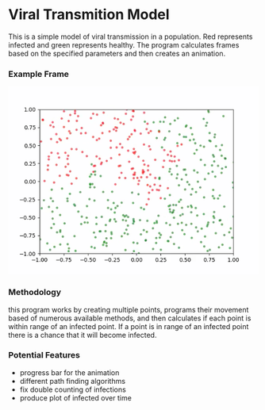 # Viral Transmition Model

This is a simple model of viral transmission in a population. 
Red represents infected and green represents healthy. 
The program calculates frames based on the specified parameters and then creates an animation.

### Example Frame
![Example frame from animation](src/Transmition%20Example.png)

### Methodology
this program works by creating multiple points, programs their movement 
based of numerous available methods, and then calculates if each point is within range of an infected point.
If a point is in range of an infected point there is a chance that it will become infected.
### Potential Features

 - progress bar for the animation
 - different path finding algorithms
 - fix double counting of infections
 - produce plot of infected over time